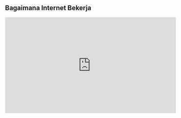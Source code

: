 ## Bagaimana Internet Bekerja

<iframe width="560" height="315" src="https://www.youtube-nocookie.com/embed/_fl7wWbV604?si=c1AKvWvlb__-NY5W" title="YouTube video player" frameborder="0" allow="accelerometer; autoplay; clipboard-write; encrypted-media; gyroscope; picture-in-picture; web-share" allowfullscreen></iframe>